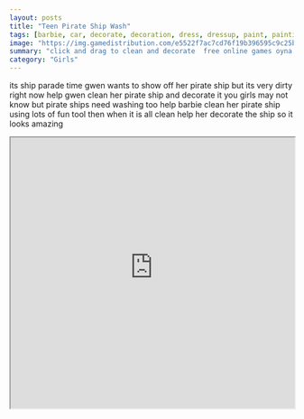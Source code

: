 ```yaml
---
layout: posts
title: "Teen Pirate Ship Wash"
tags: [barbie, car, decorate, decoration, dress, dressup, paint, painting, pirate, ship, teen, wash, washing, free, online, games, oyna, game, free, games, play, play, games]
image: "https://img.gamedistribution.com/e5522f7ac7cd76f19b396595c9c25b40.jpg"
summary: "click and drag to clean and decorate  free online games oyna game free games play play games"
category: "Girls"
---
```


its ship parade time gwen wants to show off her pirate ship but its very dirty right now help gwen clean her pirate ship and decorate it you girls may not know but pirate ships need washing too help barbie clean her pirate ship using lots of fun tool then when it is all clean help her decorate the ship so it looks amazing

<iframe width="100%" height="480px;" src="https://flash.gamedistribution.com?game=e5522f7ac7cd76f19b396595c9c25b40"></iframe>